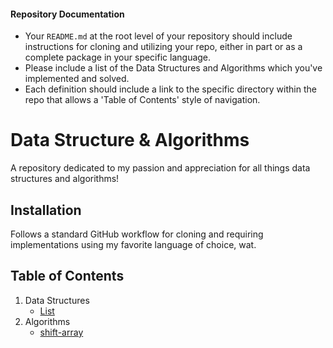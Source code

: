 #### Repository Documentation
- Your `README.md` at the root level of your repository should include instructions for cloning and utilizing your repo, either in part or as a complete package in your specific language.
- Please include a list of the Data Structures and Algorithms which you've implemented and solved.
- Each definition should include a link to the specific directory within the repo that allows a 'Table of Contents' style of navigation.

# Data Structure & Algorithms
A repository dedicated to my passion and appreciation for all things data structures and algorithms!

## Installation
Follows a standard GitHub workflow for cloning and requiring implementations using my favorite language of choice, wat.

<!-- This is some fancy code block for cloning my repo and making all the installs happen -->

## Table of Contents
1. Data Structures
    - [List](./data_structures/list)
2. Algorithms
    - [shift-array](./challenges/shift-array)
```
